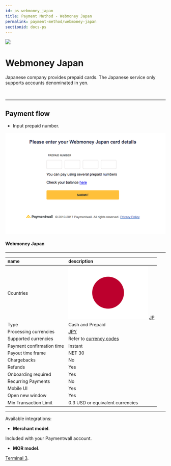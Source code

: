 ```yaml
---
id: ps-webmoney_japan
title: Payment Method - Webmoney Japan
permalink: payment-method/webmoney-japan
sectionid: docs-ps
---
```


<div class="docs-ps-header">
    <div class="docs-ps-logo">
        <img src="https://api.paymentwall.com/images/ps_logos/pm_webmoneyjapan.png">
    </div>
    <h1>Webmoney Japan</h1>
</div>

<div class="docs-ps-body" markdown="1">

<div class="docs-ps-instructions" markdown="1">

Japanese company provides prepaid cards. The Japanese service only supports accounts denominated in yen.

<br>

***

## Payment flow

* Input prepaid number.

<div class="docs-img">
    <img src="/textures/pic/payment-system/cash-and-prepaid/webmoney_japan.png">
</div>

</div>


<div class="docs-ps-attributes" markdown="1">
<div class="docs-ps-attributes-body" markdown="1">

#### Webmoney Japan

***

|name|description|
|:--|:--|
|Countries| <img class="flags" src="/textures/pic/flags/asia/japan.png"> [JP](https://en.wikipedia.org/wiki/Japan)|
|Type|Cash and Prepaid|
|Processing currencies|[JPY](https://en.wikipedia.org/wiki/Japanese_yen)|
|Supported currencies|Refer to [currency codes](/reference/currencies)|
|Payment confirmation time|Instant|
|Payout time frame| NET 30|
|Chargebacks|No|
|Refunds|Yes|
|Onboarding required| Yes|
|Recurring Payments|No|
|Mobile UI|Yes|
|Open new window|Yes|
|Min Transaction Limit|0.3 USD or equivalent currencies|

***

Available integrations:

* **Merchant model**.

Included with your Paymentwall account.

* **MOR model**.

[Terminal 3](https://www.terminal3.com/).

</div>
</div>

</div>
